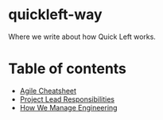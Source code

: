 # quickleft-way

Where we write about how Quick Left works.

# Table of contents

- [Agile Cheatsheet](agile-cheatsheet.md)
- [Project Lead Responsibilities](project-lead-responsibilities.md)
- [How We Manage Engineering](how-we-manage-engineering.md)
